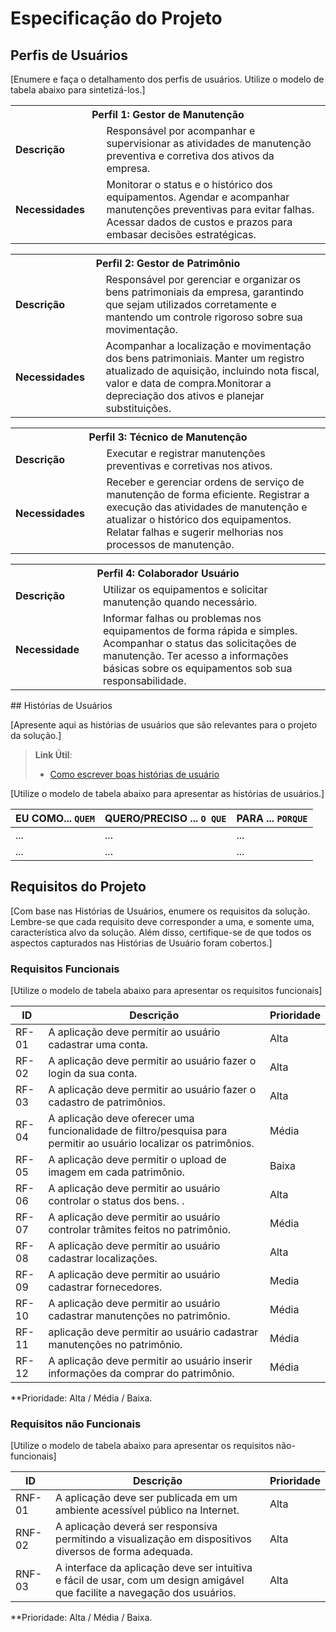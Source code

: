 # Especificação do Projeto

## Perfis de Usuários

[Enumere e faça o detalhamento dos perfis de usuários. Utilize o modelo de tabela abaixo para sintetizá-los.]

<table>
<tbody>
<tr align=center>
<th colspan="2">Perfil 1: Gestor de Manutenção </th>
</tr>
<tr>
<td width="150px"><b>Descrição</b></td>
<td width="600px"> Responsável por acompanhar e supervisionar as atividades de manutenção preventiva e corretiva dos ativos da empresa.   </td>
</tr>
<tr>
<td><b>Necessidades</b></td>
<td> Monitorar o status e o histórico dos equipamentos. Agendar e acompanhar manutenções preventivas para evitar falhas. Acessar dados de custos e prazos para embasar decisões estratégicas.

</td>
</tr>
</tbody>
</table>


<table>
<tbody>
<tr align=center>
<th colspan="2">Perfil 2: Gestor de Patrimônio </th>
</tr>
<tr>
<td width="150px"><b>Descrição</b></td>
<td width="600px"> Responsável por gerenciar e organizar os bens patrimoniais da empresa, garantindo que sejam utilizados corretamente e mantendo um controle rigoroso sobre sua movimentação.   </td>
</tr>
<tr>
<td><b>Necessidades</b></td>
<td> Acompanhar a localização e movimentação dos bens patrimoniais. 
Manter um registro atualizado de aquisição, incluindo nota fiscal, valor e data de compra.Monitorar a depreciação dos ativos e planejar substituições.  

</td>  
</tr>
</tbody>
</table>



<table>
<tbody>
<tr align=center>
<th colspan="2">Perfil 3: Técnico de Manutenção </th>
</tr>
<tr>
<td width="150px"><b> Descrição </b></td>
<td width="600px">Executar e registrar manutenções preventivas e corretivas nos ativos.</td>
</tr>
<tr>
<td><b>Necessidades</b></td>
<td>Receber e gerenciar ordens de serviço de manutenção de forma eficiente. Registrar a execução das atividades de manutenção e atualizar o histórico dos equipamentos. Relatar falhas e sugerir melhorias nos processos de manutenção. </td>
</tr>
</tbody>
</table>

<table>
<tbody>
<tr align=center>
<th colspan="2">Perfil 4: Colaborador Usuário </th>
</tr>
<tr>
<td width="150px"><b>Descrição</b></td>
<td width="600px">Utilizar os equipamentos e solicitar manutenção quando necessário.</td>
</tr>
<tr>
<td><b>Necessidade </b></td>
<td>Informar falhas ou problemas nos equipamentos de forma rápida e simples. Acompanhar o status das solicitações de manutenção. Ter acesso a informações básicas sobre os equipamentos sob sua responsabilidade. </td>
</tr>
</tbody>
</table>
## Histórias de Usuários

[Apresente aqui as histórias de usuários que são relevantes para o projeto da solução.]

> **Link Útil**:
> - [Como escrever boas histórias de usuário](https://medium.com/vertice/como-escrever-boas-users-stories-hist%C3%B3rias-de-usu%C3%A1rios-b29c75043fac)

[Utilize o modelo de tabela abaixo para apresentar as histórias de usuários.]

|EU COMO... `QUEM`   | QUERO/PRECISO ... `O QUE` |PARA ... `PORQUE`                 |
|--------------------|---------------------------|----------------------------------|
| ...                | ...                       | ...                              |
| ...                | ...                       | ...                              |

## Requisitos do Projeto

[Com base nas Histórias de Usuários, enumere os requisitos da solução. Lembre-se que cada requisito deve corresponder a uma, e somente uma, característica alvo da solução. Além disso, certifique-se de que todos os aspectos capturados nas Histórias de Usuário foram cobertos.]

### Requisitos Funcionais

[Utilize o modelo de tabela abaixo para apresentar os requisitos funcionais]

|ID    | Descrição                | Prioridade |
|-------|---------------------------------|----|
| RF-01 |  A aplicação deve permitir ao usuário cadastrar uma conta.| Alta   | 
| RF-02 |  A aplicação deve permitir ao usuário fazer o login da sua conta.                     | Alta  |
| RF-03 |  A aplicação deve permitir ao usuário fazer o cadastro de patrimônios. | Alta   | 
| RF-04 |  A aplicação deve oferecer uma funcionalidade de filtro/pesquisa para permitir ao usuário localizar os patrimônios. | Média   | 
| RF-05 |  A aplicação deve permitir o upload de imagem em cada patrimônio.                     | Baixa   | 
| RF-06 |  A aplicação deve permitir ao usuário controlar o status dos bens. .                     | Alta   | 
| RF-07 |  A aplicação deve permitir ao usuário controlar trâmites feitos no patrimônio. | Média   | 
| RF-08 |  A aplicação deve permitir ao usuário cadastrar localizações.                     | Alta   
|RF-09|A aplicação deve permitir ao usuário cadastrar fornecedores.  | Media |
| RF-10| A aplicação deve permitir ao usuário cadastrar manutenções no patrimônio. |  Média|
|RF-11 | aplicação deve permitir ao usuário cadastrar manutenções no patrimônio. | Média|
|RF-12|A aplicação deve permitir ao usuário inserir informações da comprar do patrimônio.  | Média|

**Prioridade: Alta / Média / Baixa. 

### Requisitos não Funcionais

[Utilize o modelo de tabela abaixo para apresentar os requisitos não-funcionais]

|ID      | Descrição               |Prioridade |
|--------|-------------------------|----|
| RNF-01 |  A aplicação deve ser publicada em um ambiente acessível público na Internet.                     | Alta   | 
| RNF-02    |  A aplicação deverá ser responsiva permitindo a visualização em dispositivos diversos de forma adequada.                     | Alta   | 
| RNF-03    | A interface da aplicação deve ser intuitiva e fácil de usar, com um design amigável que facilite a navegação dos usuários.                      | Alta   | 

**Prioridade: Alta / Média / Baixa. 

